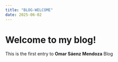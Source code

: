 ```yaml
---
title: "BLOG-WELCOME"
date: 2025-06-02
---
```


# Welcome to my blog!

This is the first entry to **Omar Sáenz Mendoza** Blog
